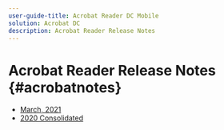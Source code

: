 ```yaml
---
user-guide-title: Acrobat Reader DC Mobile
solution: Acrobat DC
description: Acrobat Reader Release Notes
---
```


# Acrobat Reader Release Notes {#acrobatnotes}

+ [March, 2021](march2021.md)
+ [2020 Consolidated](2020.md)

